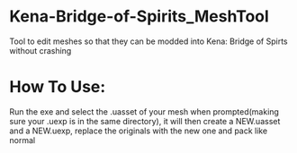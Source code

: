 # Kena-Bridge-of-Spirits_MeshTool
Tool to edit meshes so that they can be modded into Kena: Bridge of Spirts without crashing



# How To Use:

Run the exe and select the .uasset of your mesh when prompted(making sure your .uexp is in the same directory), it will then create a NEW.uasset and a NEW.uexp, replace the originals with the new one and pack like normal
